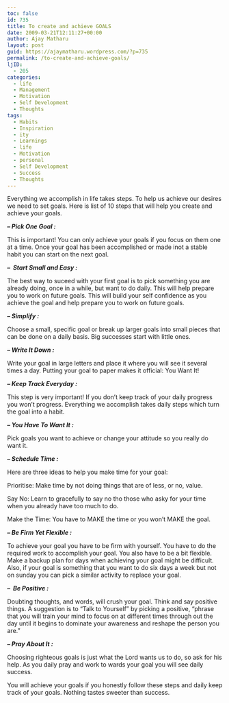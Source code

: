 ```yaml
---
toc: false
id: 735
title: To create and achieve GOALS
date: 2009-03-21T12:11:27+00:00
author: Ajay Matharu
layout: post
guid: https://ajaymatharu.wordpress.com/?p=735
permalink: /to-create-and-achieve-goals/
ljID:
  - 205
categories:
  - life
  - Management
  - Motivation
  - Self Development
  - Thoughts
tags:
  - Habits
  - Inspiration
  - ity
  - Learnings
  - life
  - Motivation
  - personal
  - Self Development
  - Success
  - Thoughts
---
```

Everything we accomplish in life takes steps. To help us achieve our desires we need to set goals. Here is list of 10 steps that will help you create and achieve your goals.

**_&#8211; Pick One Goal :_**

This is important! You can only achieve your goals if you focus on them one at a time. Once your goal has been accomplished or made inot a stable habit you can start on the next goal.

**_&#8211;  Start Small and Easy :_**

The best way to suceed with your first goal is to pick something you are already doing, once in a while, but want to do daily. This will help prepare you to work on future goals. This will build your self confidence as you achieve the goal and help prepare you to work on future goals.

**_&#8211; Simplify :_**

Choose a small, specific goal or break up larger goals into small pieces that can be done on a daily basis. Big successes start with little ones.

**_&#8211; Write It Down :_**

Write your goal in large letters and place it where you will see it several times a day. Putting your goal to paper makes it official: You Want It!

**_&#8211; Keep Track Everyday :_**

This step is very important! If you don&#8217;t keep track of your daily progress you won&#8217;t progress. Everything we accomplish takes daily steps which turn the goal into a habit.

**_&#8211; You Have To Want It :_**

Pick goals you want to achieve or change your attitude so you really do want it.

**_&#8211; Schedule Time :_**

Here are three ideas to help you make time for your goal:

Prioritise: Make time by not doing things that are of less, or no, value.

Say No: Learn to gracefully to say no tho those who asky for your time when you already have too much to do.

Make the Time: You have to MAKE the time or you won&#8217;t MAKE the goal.

**_&#8211; Be Firm Yet Flexible :_**

To achieve your goal you have to be firm with yourself. You have to do the required work to accomplish your goal. You also have to be a bit flexible. Make a backup plan for days when achieving your goal might be difficult. Also, if your goal is something that you want to do six days a week but not on sunday you can pick a similar activity to replace your goal.

**_&#8211;  Be Positive :_**

Doubting thoughts, and words, will crush your goal. Think and say positive things. A suggestion is to &#8220;Talk to Yourself&#8221; by picking a positive, &#8220;phrase that you will train your mind to focus on at different times through out the day until it begins to dominate your awareness and reshape the person you are.&#8221;

**_&#8211; Pray About It :_**

Choosing righteous goals is just what the Lord wants us to do, so ask for his help. As you daily pray and work to wards your goal you will see daily success.

You will achieve your goals if you honestly follow these steps and daily keep track of your goals. Nothing tastes sweeter than success.
